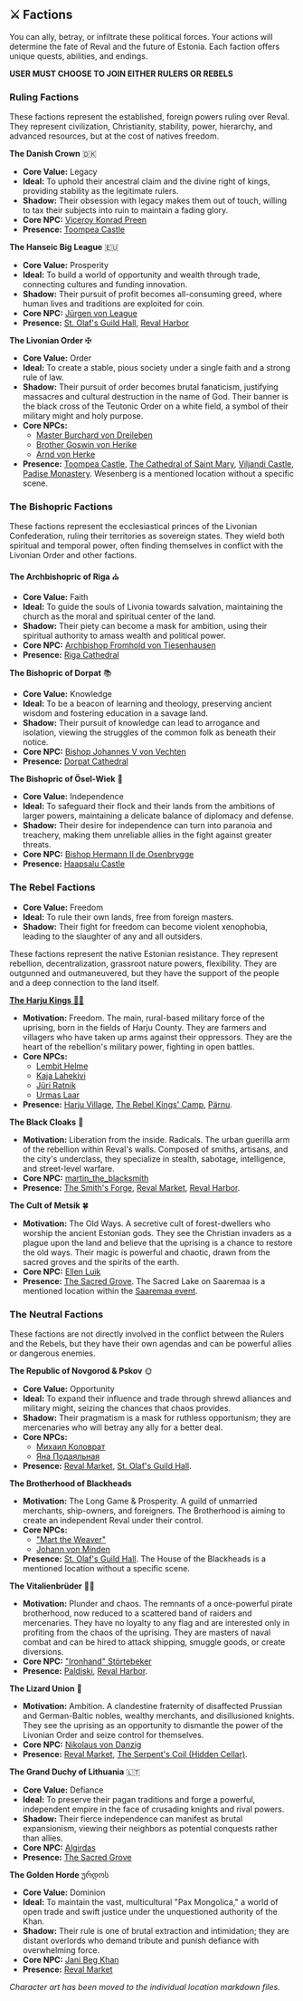 ## ⚔️ Factions
You can ally, betray, or infiltrate these political forces. Your actions will determine the fate of Reval and the future of Estonia. Each faction offers unique quests, abilities, and endings.

**USER MUST CHOOSE TO JOIN EITHER RULERS OR REBELS**

### Ruling Factions

These factions represent the established, foreign powers ruling over Reval. 
They represent civilization, Christianity, stability, power, hierarchy, and advanced resources, but at the cost of natives freedom.

**The Danish Crown** 🇩🇰 
-   **Core Value:** Legacy
-   **Ideal:** To uphold their ancestral claim and the divine right of kings, providing stability as the legitimate rulers.
-   **Shadow:** Their obsession with legacy makes them out of touch, willing to tax their subjects into ruin to maintain a fading glory.
-   **Core NPC:** [Viceroy Konrad Preen](denmark/viceroy_konrad_preen.md)
-   **Presence:** [Toompea Castle](../scenes/revel_west_toompea/domberg/domberg.md)

**The Hanseic Big League** 🇪🇺
-   **Core Value:** Prosperity
-   **Ideal:** To build a world of opportunity and wealth through trade, connecting cultures and funding innovation.
-   **Shadow:** Their pursuit of profit becomes all-consuming greed, where human lives and traditions are exploited for coin.
-   **Core NPC:** [Jürgen von League](hansa/jurgen_von_league.md)
-   **Presence:** [St. Olaf's Guild Hall](../../scenes/lower_town/st_olafs_guild_hall.md), [Reval Harbor](../../scenes/lower_town/harbor.md)


**The Livonian Order** ✠ 
-   **Core Value:** Order
-   **Ideal:** To create a stable, pious society under a single faith and a strong rule of law.
-   **Shadow:** Their pursuit of order becomes brutal fanaticism, justifying massacres and cultural destruction in the name of God. Their banner is the black cross of the Teutonic Order on a white field, a symbol of their military might and holy purpose.
-   **Core NPCs:** 
    - [Master Burchard von Dreileben](order/master_burchard_von_dreileben.md)
    - [Brother Goswin von Herike](order/brother_goswin_von_herike.md)
    - [Arnd von Herke](arnd_von_herke.md)
-   **Presence:** [Toompea Castle](../scenes/revel_west_toompea/domberg/domberg.md), [The Cathedral of Saint Mary](../scenes/revel_west_toompea/cathedral_of_saint_mary/cathedral_of_saint_mary.md), [Viljandi Castle](../../scenes/world/viljandi_castle.md), [Padise Monastery](../scenes/world/padise/padise_monastery.md). Wesenberg is a mentioned location without a specific scene.


### The Bishopric Factions

These factions represent the ecclesiastical princes of the Livonian Confederation, ruling their territories as sovereign states. They wield both spiritual and temporal power, often finding themselves in conflict with the Livonian Order and other factions.

**The Archbishopric of Riga** ⛪️
-   **Core Value:** Faith
-   **Ideal:** To guide the souls of Livonia towards salvation, maintaining the church as the moral and spiritual center of the land.
-   **Shadow:** Their piety can become a mask for ambition, using their spiritual authority to amass wealth and political power.
-   **Core NPC:** [Archbishop Fromhold von Tiesenhausen](riga/archbishop_fromhold_von_tiesenhausen.md)
-   **Presence:** [Riga Cathedral](../../scenes/world/riga/riga_cathedral.md)

**The Bishopric of Dorpat** 📚
-   **Core Value:** Knowledge
-   **Ideal:** To be a beacon of learning and theology, preserving ancient wisdom and fostering education in a savage land.
-   **Shadow:** Their pursuit of knowledge can lead to arrogance and isolation, viewing the struggles of the common folk as beneath their notice.
-   **Core NPC:** [Bishop Johannes V von Vechten](dorpat/bishop_johannes_v_von_vechten.md)
-   **Presence:** [Dorpat Cathedral](../../scenes/world/dorpat/dorpat_cathedral.md)

**The Bishopric of Ösel-Wiek** 🌊
-   **Core Value:** Independence
-   **Ideal:** To safeguard their flock and their lands from the ambitions of larger powers, maintaining a delicate balance of diplomacy and defense.
-   **Shadow:** Their desire for independence can turn into paranoia and treachery, making them unreliable allies in the fight against greater threats.
-   **Core NPC:** [Bishop Hermann II de Osenbrygge](osel_wiek/bishop_hermann_ii_de_osenbrygge.md)
-   **Presence:** [Haapsalu Castle](../../scenes/world/osel_wiek/haapsalu_castle.md)


### The Rebel Factions
-   **Core Value:** Freedom
-   **Ideal:** To rule their own lands, free from foreign masters.
-   **Shadow:** Their fight for freedom can become violent xenophobia, leading to the slaughter of any and all outsiders.

These factions represent the native Estonian resistance. 
They represent rebellion, decentralization, grassroot nature powers, flexibility.
They are outgunned and outmaneuvered, but they have the support of the people and a deep connection to the land itself.

[**The Harju Kings** ✊🏻](./characters/rebels/)
-   **Motivation:** Freedom. The main, rural-based military force of the uprising, born in the fields of Harju County. They are farmers and villagers who have taken up arms against their oppressors. They are the heart of the rebellion's military power, fighting in open battles.
-   **Core NPCs:** 
    - [Lembit Helme](rebels/lembit_helme.md)
    - [Kaja Lahekivi](rebels/kaja_lahekivi.md)
    - [Jüri Ratnik](rebels/juri_ratnik.md)
    - [Urmas Laar](rebels/urmas_laar.md)
-   **Presence:** [Harju Village](../../scenes/world/harju_village.md), [The Rebel Kings' Camp](../../scenes/events/rebel_kings.md), [Pärnu](../../scenes/events/pernau.md).




**The Black Cloaks** 🌃
-   **Motivation:** Liberation from the inside. Radicals. The urban guerilla arm of the rebellion within Reval's walls. Composed of smiths, artisans, and the city's underclass, they specialize in stealth, sabotage, intelligence, and street-level warfare.
-   **Core NPC:** [martin_the_blacksmith](rebels/martin_the_blacksmith.md)
-   **Presence:** [The Smith's Forge](../../scenes/lower_town/the_smiths_forge.md), [Reval Market](../../scenes/lower_town/market.md), [Reval Harbor](../../scenes/lower_town/harbor.md).



**The Cult of Metsik** 🍀
-   **Motivation:** The Old Ways. A secretive cult of forest-dwellers who worship the ancient Estonian gods. They see the Christian invaders as a plague upon the land and believe that the uprising is a chance to restore the old ways. Their magic is powerful and chaotic, drawn from the sacred groves and the spirits of the earth.
-   **Core NPC:** [Ellen Luik](metsik_cult/ellen_luik.md)
-   **Presence:** [The Sacred Grove](../../scenes/world/sacred_grove.md). The Sacred Lake on Saaremaa is a mentioned location within the [Saaremaa event](../../scenes/events/saaremaa.md).

### The Neutral Factions

These factions are not directly involved in the conflict between the Rulers and the Rebels, but they have their own agendas and can be powerful allies or dangerous enemies.

**The Republic of Novgorod & Pskov** 🌞
-   **Core Value:** Opportunity
-   **Ideal:** To expand their influence and trade through shrewd alliances and military might, seizing the chances that chaos provides.
-   **Shadow:** Their pragmatism is a mask for ruthless opportunism; they are mercenaries who will betray any ally for a better deal.
-   **Core NPCs:** 
    - [Михаил Коловрат](pskov/mihail_kolovrat.md)
    - [Яна Подаяльная](novgorod/jana_podajalnaja.md)
-   **Presence:** [Reval Market](../../scenes/lower_town/market.md), [St. Olaf's Guild Hall](../../scenes/lower_town/st_olafs_guild_hall.md).

**The Brotherhood of Blackheads**
-   **Motivation:** The Long Game & Prosperity. A guild of unmarried merchants, ship-owners, and foreigners. The Brotherhood is aiming to create an independent Reval under their control.
-   **Core NPCs:** 
    - ["Mart the Weaver"](blackhead/mart_the_weaver.md)
    - [Johann von Minden](blackhead/johann_von_minden.md)
-   **Presence:** [St. Olaf's Guild Hall](../../scenes/lower_town/st_olafs_guild_hall.md). The House of the Blackheads is a mentioned location without a specific scene.


**The Vitalienbrüder** 🏴‍☠️
-   **Motivation:** Plunder and chaos. The remnants of a once-powerful pirate brotherhood, now reduced to a scattered band of raiders and mercenaries. They have no loyalty to any flag and are interested only in profiting from the chaos of the uprising. They are masters of naval combat and can be hired to attack shipping, smuggle goods, or create diversions.
-   **Core NPC:** ["Ironhand" Störtebeker](pirates/ironhand_stortebeker.md)
-   **Presence:** [Paldiski](../../scenes/events/paldiski.md), [Reval Harbor](../../scenes/lower_town/harbor.md).

**The Lizard Union** 🦎
-   **Motivation:** Ambition. A clandestine fraternity of disaffected Prussian and German-Baltic nobles, wealthy merchants, and disillusioned knights. They see the uprising as an opportunity to dismantle the power of the Livonian Order and seize control for themselves.
-   **Core NPC:** [Nikolaus von Danzig](lizard_union/nikolaus_von_danzig.md)
-   **Presence:** [Reval Market](../../scenes/lower_town/market.md), [The Serpent's Coil (Hidden Cellar)](../../scenes/lower_town/serpents_coil.md).

**The Grand Duchy of Lithuania** 🇱🇹
-   **Core Value:** Defiance
-   **Ideal:** To preserve their pagan traditions and forge a powerful, independent empire in the face of crusading knights and rival powers.
-   **Shadow:** Their fierce independence can manifest as brutal expansionism, viewing their neighbors as potential conquests rather than allies.
-   **Core NPC:** [Algirdas](famous/algirdas.md)
-   **Presence:** [The Sacred Grove](../../scenes/world/sacred_grove.md)

**The Golden Horde** ურდოს
-   **Core Value:** Dominion
-   **Ideal:** To maintain the vast, multicultural "Pax Mongolica," a world of open trade and swift justice under the unquestioned authority of the Khan.
-   **Shadow:** Their rule is one of brutal extraction and intimidation; they are distant overlords who demand tribute and punish defiance with overwhelming force.
-   **Core NPC:** [Jani Beg Khan](famous/jani_beg_khan.md)
-   **Presence:** [Reval Market](../../scenes/lower_town/market.md)


_Character art has been moved to the individual location markdown files._
